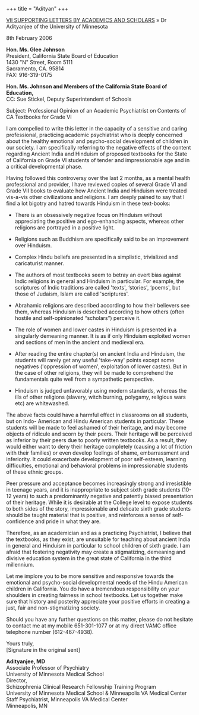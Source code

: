 +++
title = "Adityan"
+++

[VII SUPPORTING LETTERS BY ACADEMICS AND SCHOLARS](/web/20110525204712/http://www.letindiadevelop.org/irochtc/07.shtml) » Dr Adityanjee of the University of Minnesota


8th February 2006

**Hon. Ms. Glee Johnson**  
President, California State Board of Education  
1430 "N" Street, Room 5111  
Sacramento, CA. 95814  
FAX: 916-319-0175

**Hon. Ms. Johnson and Members of the California State Board of Education,**  
CC: Sue Stickel, Deputy Superintendent of Schools

Subject: Professional Opinion of an Academic Psychiatrist on Contents of CA Textbooks for Grade VI

I am compelled to write this letter in the capacity of a sensitive and caring professional, practicing academic psychiatrist who is deeply concerned about the healthy emotional and psycho-social development of children in our society. I am specifically referring to the negative effects of the content regarding Ancient India and Hinduism of proposed textbooks for the State of California on Grade VI students of tender and impressionable age and in a critical developmental phase.

Having followed this controversy over the last 2 months, as a mental health professional and provider, I have reviewed copies of several Grade VI and Grade VII books to evaluate how Ancient India and Hinduism were treated vis-a-vis other civilizations and religions. I am deeply pained to say that I find a lot bigotry and hatred towards Hinduism in these text-books:

- There is an obsessively negative focus on Hinduism without appreciating the positive and ego-enhancing aspects, whereas other religions are portrayed in a positive light.

- Religions such as Buddhism are specifically said to be an improvement over Hinduism.

- Complex Hindu beliefs are presented in a simplistic, trivialized and caricaturist manner.

- The authors of most textbooks seem to betray an overt bias against Indic religions in general and Hinduism in particular. For example, the scriptures of Indic traditions are called 'texts', ‘stories', ‘poems', but those of Judaism, Islam are called 'scriptures'.

- Abrahamic religions are described according to how their believers see them, whereas Hinduism is described according to how others (often hostile and self-opinionated “scholars”) perceive it.

- The role of women and lower castes in Hinduism is presented in a singularly demeaning manner. It is as if only Hinduism exploited women and sections of men in the ancient and medieval era.

- After reading the entire chapter(s) on ancient India and Hinduism, the students will rarely get any useful 'take-way' points except some negatives ('oppression of women', exploitation of lower castes). But in the case of other religions, they will be made to comprehend the fundamentals quite well from a sympathetic perspective.

- Hinduism is judged unfavorably using modern standards, whereas the ills of other religions (slavery, witch burning, polygamy, religious wars etc) are whitewashed.


The above facts could have a harmful effect in classrooms on all students, but on Indo- American and Hindu American students in particular. These students will be made to feel ashamed of their heritage, and may become objects of ridicule and scorn by their peers. Their heritage will be perceived as inferior by their peers due to poorly written textbooks. As a result, they would either want to deny their heritage completely (causing a lot of friction with their families) or even develop feelings of shame, embarrassment and inferiority. It could exacerbate development of poor self-esteem, learning difficulties, emotional and behavioral problems in impressionable students of these ethnic groups.

Peer pressure and acceptance becomes increasingly strong and irresistible in teenage years, and it is inappropriate to subject sixth grade students (10-12 years) to such a predominantly negative and patently biased presentation of their heritage. While it is desirable at the College level to expose students to both sides of the story, impressionable and delicate sixth grade students should be taught material that is positive, and reinforces a sense of self-confidence and pride in what they are.

Therefore, as an academician and as a practicing Psychiatrist, I believe that the textbooks, as they exist, are unsuitable for teaching about ancient India in general and Hinduism in particular to school children of sixth grade. I am afraid that fostering negativity may create a stigmatizing, demeaning and divisive education system in the great state of California in the third millennium.

Let me implore you to be more sensitive and responsive towards the emotional and psycho-social developmental needs of the Hindu American children in California. You do have a tremendous responsibility on your shoulders in creating fairness in school textbooks. Let us together make sure that history and posterity appreciate your positive efforts in creating a just, fair and non-stigmatizing society.

Should you have any further questions on this matter, please do not hesitate to contact me at my mobile 651-301-1077 or at my direct VAMC office telephone number (612-467-4938).

Yours truly,  
\[Signature in the original sent\]


**Adityanjee, MD**  
Associate Professor of Psychiatry  
University of Minnesota Medical School  
Director,  
Schizophrenia Clinical Research Fellowship Training Program  
University of Minnesota Medical School & Minneapolis VA Medical Center  
Staff Psychiatrist, Minneapolis VA Medical Center  
Minneapolis, MN